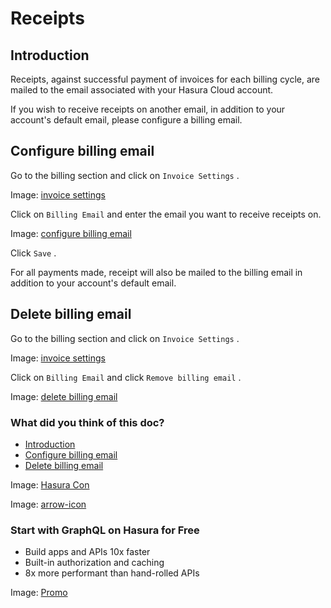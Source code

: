 # Receipts

## Introduction​

Receipts, against successful payment of invoices for each billing cycle, are mailed to the email associated with your
Hasura Cloud account.

If you wish to receive receipts on another email, in addition to your account's default email, please configure a
billing email.

## Configure billing email​

Go to the billing section and click on `Invoice Settings` .

Image: [ invoice settings ](https://hasura.io/docs/assets/images/invoice_settings-3d66de2565547e72b71e348acf54c53a.png)

Click on `Billing Email` and enter the email you want to receive receipts on.

Image: [ configure billing email ](https://hasura.io/docs/assets/images/configure_billing_email-64155bd4ee62d514ec81b9bb387b9c05.png)

Click `Save` .

For all payments made, receipt will also be mailed to the billing email in addition to your account's default email.

## Delete billing email​

Go to the billing section and click on `Invoice Settings` .

Image: [ invoice settings ](https://hasura.io/docs/assets/images/invoice_settings-3d66de2565547e72b71e348acf54c53a.png)

Click on `Billing Email` and click `Remove billing email` .

Image: [ delete billing email ](https://hasura.io/docs/assets/images/delete_billing_email-a90675db4f61cde581cbe7e24196ab7e.png)

### What did you think of this doc?

- [ Introduction ](https://hasura.io/docs/latest/hasura-cloud/account-management/billing/receipts/#introduction)
- [ Configure billing email ](https://hasura.io/docs/latest/hasura-cloud/account-management/billing/receipts/#configure-billing-email)
- [ Delete billing email ](https://hasura.io/docs/latest/hasura-cloud/account-management/billing/receipts/#delete-billing-email)


Image: [ Hasura Con ](https://res.cloudinary.com/dh8fp23nd/image/upload/v1686154570/hasura-con-2023/has-con-light-date_r2a2ud.png)

Image: [ arrow-icon ](https://res.cloudinary.com/dh8fp23nd/image/upload/v1683723549/main-web/chevron-right_ldbi7d.png)

### Start with GraphQL on Hasura for Free

- Build apps and APIs 10x faster
- Built-in authorization and caching
- 8x more performant than hand-rolled APIs


Image: [ Promo ](https://hasura.io/docs/assets/images/hasura-free-ff60e409244e0ea12b5a3045d1a9096b.png)